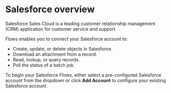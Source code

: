 # Salesforce overview

Salesforce Sales Cloud is a leading customer relationship management (CRM) application for customer service and support.&#x20;

Flows enables you to connect your Salesforce account to:

* Create, update, or delete objects in Salesforce.
* Download an attachment from a record.
* Read, lookup, or query records.
* Poll the status of a batch job.

To begin your Salesforce Flows, either select a pre-configured Salesforce account from the dropdown or click **Add Account** to configure your existing Salesforce account.
